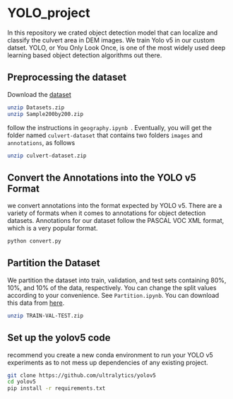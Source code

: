 # YOLO_project
In this repository we crated object detection model that can localize and classify the culvert area in DEM images. We train Yolo v5 in our custom datset. YOLO, or You Only Look Once, is one of the most widely used deep learning based object detection algorithms out there.

## Preprocessing the dataset
Download the [dataset](https://www.dropbox.com/s/ki4a5gryx8y0n6u/Datasets.zip?dl=0)

```bash
unzip Datasets.zip
unzip Sample200by200.zip
```

follow the instructions in ``geography.ipynb ``. Eventually, you will get the folder named ``culvert-dataset`` that contains two folders ``images`` and ``annotations``, as follows 

```bash
unzip culvert-dataset.zip
```


## Convert the Annotations into the YOLO v5 Format
 we convert annotations into the format expected by YOLO v5. There are a variety of formats when it comes to annotations for object detection datasets. Annotations for our dataset follow the PASCAL VOC XML format, which is a very popular format. 
 
 ```bash
 python convert.py
 ```
## Partition the Dataset
We partition the dataset into train, validation, and test sets containing 80%, 10%, and 10% of the data, respectively. You can change the split values according to your convenience. See ``Partition.ipynb``.  You can download this data from [here](). 

```bash
unzip TRAIN-VAL-TEST.zip
```

## Set up the yolov5 code
recommend you create a new conda  environment to run your YOLO v5 experiments as to not mess up dependencies of any existing project. 
```bash
git clone https://github.com/ultralytics/yolov5
cd yolov5
pip install -r requirements.txt
```



